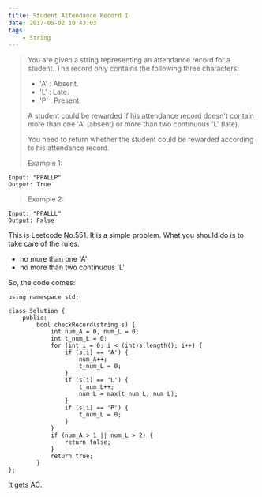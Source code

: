 ```yaml
---
title: Student Attendance Record I
date: 2017-05-02 10:43:03
tags:
    - String
---
```


> You are given a string representing an attendance record for a student. The record only contains the following three characters:
>
> + 'A' : Absent.
> + 'L' : Late.
> + 'P' : Present.
>
> A student could be rewarded if his attendance record doesn't contain more than one 'A' (absent) or more than two continuous 'L' (late).
>
> You need to return whether the student could be rewarded according to his attendance record.
>
> Example 1:
```
Input: "PPALLP"
Output: True
```
> Example 2:
```
Input: "PPALLL"
Output: False
```

<!--more-->

This is Leetcode No.551. It is a simple problem. What you should do is to take care of the rules.

+ no more than one 'A'
+ no more than two continuous 'L'

So, the code comes:

```
using namespace std;

class Solution {
    public:
        bool checkRecord(string s) {
            int num_A = 0, num_L = 0;
            int t_num_L = 0;
            for (int i = 0; i < (int)s.length(); i++) {
                if (s[i] == 'A') {
                    num_A++;
                    t_num_L = 0;
                }
                if (s[i] == 'L') {
                    t_num_L++;
                    num_L = max(t_num_L, num_L);
                }
                if (s[i] == 'P') {
                    t_num_L = 0;
                }
            }
            if (num_A > 1 || num_L > 2) {
                return false;
            }
            return true;
        }
};
```

It gets AC.
